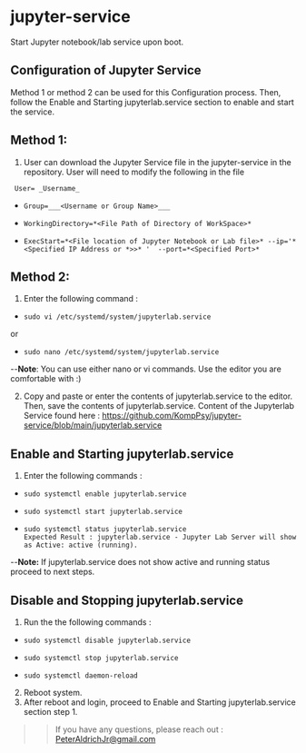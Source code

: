 # jupyter-service
Start Jupyter notebook/lab service upon boot.
## Configuration of Jupyter Service
Method 1 or method 2 can be used for this Configuration process. Then, follow the Enable and Starting jupyterlab.service section to enable and start the service.

>>
Method 1: 
---------
>>
1. User can download the Jupyter Service file in the jupyter-service in the repository. User will need to modify the following in the file
>>
     User= _Username_ 
-     Group=___<Username or Group Name>___
-     WorkingDirectory=*<File Path of Directory of WorkSpace>*
-     ExecStart=*<File location of Jupyter Notebook or Lab file>* --ip='*<Specified IP Address or *>>* '  --port=*<Specified Port>*
>>
Method 2:
---------
>>
1. Enter the following command : 
-     sudo vi /etc/systemd/system/jupyterlab.service
or
-     sudo nano /etc/systemd/system/jupyterlab.service 
>>
--**Note**: You can use either nano or vi commands. Use the editor you are comfortable with :) 
>> 
2. Copy and paste or enter the contents of jupyterlab.service to the editor. Then, save the contents of jupyterlab.service.
      Content of the Jupyterlab Service found here : https://github.com/KompPsy/jupyter-service/blob/main/jupyterlab.service
>>
Enable and Starting jupyterlab.service
---------------------------------------
1. Enter the following commands :
-     sudo systemctl enable jupyterlab.service
-     sudo systemctl start jupyterlab.service
-     sudo systemctl status jupyterlab.service
      Expected Result : jupyterlab.service - Jupyter Lab Server will show as Active: active (running).
>> 
--**Note:** If jupyterlab.service does not show active and running status proceed to next steps.
>>
Disable and Stopping jupyterlab.service
---------------------------------------
1. Run the the following commands :
>>
-     sudo systemctl disable jupyterlab.service
-     sudo systemctl stop jupyterlab.service
-     sudo systemctl daemon-reload
>>
2. Reboot system.
3. After reboot and login, proceed to Enable and Starting jupyterlab.service section step 1.
>>

>>If you have any questions, please reach out : PeterAldrichJr@gmail.com


